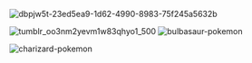 ![dbpjw5t-23ed5ea9-1d62-4990-8983-75f245a5632b](https://github.com/user-attachments/assets/8d2ed1ee-0be3-4f74-936b-c0612fa37603)




![tumblr_oo3nm2yevm1w83qhyo1_500](https://github.com/user-attachments/assets/8068feaa-f04a-4a31-b9e4-85eed12dfa4a)
![bulbasaur-pokemon](https://github.com/user-attachments/assets/065e8ac3-8681-4485-9798-b595729dbce9)

![charizard-pokemon](https://github.com/user-attachments/assets/82d99c3c-75c7-4ffc-8b37-ba17288608bb)
